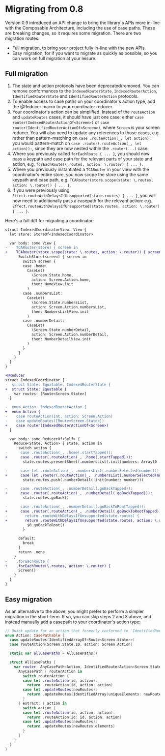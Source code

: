 #  Migrating from 0.8

Version 0.9 introduced an API change to bring the library's APIs more in-line with the Composable Architecture, including the use of case paths. These are breaking changes, so it requires some migration. There are two migration routes: 

- Full migration, to bring your project fully in-line with the new APIs.
- Easy migration, for if you want to migrate as quickly as possible, so you can work on full migration at your leisure.

## Full migration

1. The state and action protocols have been deprecated/removed. You can remove conformances to the `IndexedRouterState`, `IndexedRouterAction`, `IdentifiedRouterState` and `IdentifiedRouterAction` protocols. 
2. To enable access to case paths on your coordinator's action type, add the @Reducer macro to your coordinator reducer.
3. Your coordinator's action can be simplified. Instead of the `routeAction` and `updateRoutes` cases, it should have just one case: either `case router(IndexedRouterActionOf<Screen>)` or `case router(IdentifiedRouterActionOf<Screen>)`, where `Screen` is your screen reducer. You will also need to update any references to those cases, e.g. rather than pattern-matching on `case .routeAction(_, let action):` you would pattern-match on `case .router(.routeAction(_, let action)):`, since they are now nested within the `.router(...)` case. 
4. Where you previously called `forEachRoute { ... }`, you should now pass a keypath and case path for the relevant parts of your state and action, e.g. `forEachRoute(\.routes, action: \.router) { ... }`.
5. Where you previously instantiated a `TCARouter` in your view with the coordinator's entire store, you now scope the store using the same keypath and case path, e.g.  `TCARouter(store.scope(state: \.routes, action: \.router)) { ... }`.
6. If you were previously using `Effect.routeWithDelaysIfUnsupported(state.routes) { ... }`, you will now need to additionally pass a casepath for the relevant action: e.g. `Effect.routeWithDelaysIfUnsupported(state.routes, action: \.router) { ... }`.

Here's a full diff for migrating a coordinator:

```diff
struct IndexedCoordinatorView: View {
  let store: StoreOf<IndexedCoordinator>

  var body: some View {
-    TCARouter(store) { screen in
+    TCARouter(store.scope(state: \.routes, action: \.router)) { screen in
      SwitchStore(screen) { screen in
        switch screen {
        case .home:
          CaseLet(
            \Screen.State.home,
            action: Screen.Action.home,
            then: HomeView.init
          )
        case .numbersList:
          CaseLet(
            \Screen.State.numbersList,
            action: Screen.Action.numbersList,
            then: NumbersListView.init
          )
        case .numberDetail:
          CaseLet(
            \Screen.State.numberDetail,
            action: Screen.Action.numberDetail,
            then: NumberDetailView.init
          )
        }
      }
    }
  }
}

+@Reducer
struct IndexedCoordinator {
-  struct State: Equatable, IndexedRouterState {
+  struct State: Equatable {
    var routes: [Route<Screen.State>]
  }

-  enum Action: IndexedRouterAction {
+  enum Action {
-    case routeAction(Int, action: Screen.Action)
-    case updateRoutes([Route<Screen.State>])
+    case router(IndexedRouterActionOf<Screen>)
  }

  var body: some ReducerOf<Self> {
    Reduce<State, Action> { state, action in
      switch action {
-      case .routeAction(_, .home(.startTapped)):
+      case .router(.routeAction(_, .home(.startTapped))):
        state.routes.presentSheet(.numbersList(.init(numbers: Array(0 ..< 4))), embedInNavigationView: true)

-      case let .routeAction(_, .numbersList(.numberSelected(number))):
+      case let .router(.routeAction(_, .numbersList(.numberSelected(number)))):
        state.routes.push(.numberDetail(.init(number: number)))

-      case .routeAction(_, .numberDetail(.goBackTapped)):
+      case .router(.routeAction(_, .numberDetail(.goBackTapped))):
        state.routes.goBack()

-      case .routeAction(_, .numberDetail(.goBackToRootTapped)):
+      case .router(.routeAction(_, .numberDetail(.goBackToRootTapped))):
-        return .routeWithDelaysIfUnsupported(state.routes) {
+        return .routeWithDelaysIfUnsupported(state.routes, action: \.router) {
          $0.goBackToRoot()
        }

      default:
        break
      }
      return .none
    }
-    .forEachRoute {
+    .forEachRoute(\.routes, action: \.router) {
      Screen()
    }
  }
}
```

## Easy migration

As an alternative to the above, you might prefer to perform a simpler migration in the short-term. If so, you can skip steps 2 and 3 above, and instead manually add a casepath to your coordinator's action type:

```swift
// Quick update for an action that formerly conformed to `IdentifiedRouterAction`.
enum Action: CasePathable {
  case updateRoutes(IdentifiedArrayOf<Route<Screen.State>>)
  case routeAction(Screen.State.ID, action: Screen.Action)

  static var allCasePaths = AllCasePaths()

  struct AllCasePaths {
    var router: AnyCasePath<Action, IdentifiedRouterAction<Screen.State, Screen.Action>> {
      AnyCasePath { routerAction in
        switch routerAction {
        case let .routeAction(id, action):
          return .routeAction(id, action: action)
        case let .updateRoutes(newRoutes):
          return .updateRoutes(IdentifiedArray(uniqueElements: newRoutes))
        }
      } extract: { action in
        switch action {
        case let .routeAction(id, action: action):
          return .routeAction(id: id, action: action)
        case let .updateRoutes(newRoutes):
          return .updateRoutes(newRoutes.elements)
        }
      }
    }
  }
}
``` 
